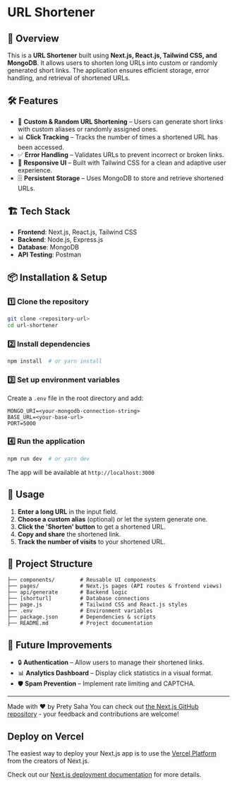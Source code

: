 # URL Shortener

## 🚀 Overview
This is a **URL Shortener** built using **Next.js, React.js, Tailwind CSS, and MongoDB**. It allows users to shorten long URLs into custom or randomly generated short links. The application ensures efficient storage, error handling, and retrieval of shortened URLs.

## 🛠 Features
- 🔗 **Custom & Random URL Shortening** – Users can generate short links with custom aliases or randomly assigned ones.
- 📊 **Click Tracking** – Tracks the number of times a shortened URL has been accessed.
- ✅ **Error Handling** – Validates URLs to prevent incorrect or broken links.
- 📱 **Responsive UI** – Built with Tailwind CSS for a clean and adaptive user experience.
- 🗄 **Persistent Storage** – Uses MongoDB to store and retrieve shortened URLs.

## 🏗 Tech Stack
- **Frontend**: Next.js, React.js, Tailwind CSS
- **Backend**: Node.js, Express.js
- **Database**: MongoDB
- **API Testing**: Postman

## 📦 Installation & Setup

### 1️⃣ Clone the repository
```bash
git clone <repository-url>
cd url-shortener
```

### 2️⃣ Install dependencies
```bash
npm install  # or yarn install
```

### 3️⃣ Set up environment variables
Create a `.env` file in the root directory and add:
```env
MONGO_URI=<your-mongodb-connection-string>
BASE_URL=<your-base-url>
PORT=5000
```

### 4️⃣ Run the application
```bash
npm run dev  # or yarn dev
```

The app will be available at `http://localhost:3000`

## 🎯 Usage
1. **Enter a long URL** in the input field.
2. **Choose a custom alias** (optional) or let the system generate one.
3. **Click the 'Shorten' button** to get a shortened URL.
4. **Copy and share** the shortened link.
5. **Track the number of visits** to your shortened URL.

## 📂 Project Structure
```
├── components/        # Reusable UI components
├── pages/             # Next.js pages (API routes & frontend views)
├── api/generate       # Backend logic
├── [shorturl]         # Database connections
├── page.js            # Tailwind CSS and React.js styles
├── .env               # Environment variables
├── package.json       # Dependencies & scripts
├── README.md          # Project documentation
```

## 📌 Future Improvements
- 🔒 **Authentication** – Allow users to manage their shortened links.
- 📊 **Analytics Dashboard** – Display click statistics in a visual format.
- 🛡 **Spam Prevention** – Implement rate limiting and CAPTCHA.

---
Made with ❤️ by Prety Saha
You can check out [the Next.js GitHub repository](https://github.com/vercel/next.js) - your feedback and contributions are welcome!

## Deploy on Vercel

The easiest way to deploy your Next.js app is to use the [Vercel Platform](https://vercel.com/new?utm_medium=default-template&filter=next.js&utm_source=create-next-app&utm_campaign=create-next-app-readme) from the creators of Next.js.

Check out our [Next.js deployment documentation](https://nextjs.org/docs/app/building-your-application/deploying) for more details.
